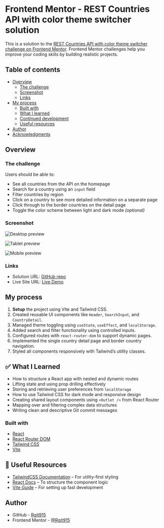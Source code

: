 # Frontend Mentor - REST Countries API with color theme switcher solution

This is a solution to the [REST Countries API with color theme switcher challenge on Frontend Mentor](https://www.frontendmentor.io/challenges/rest-countries-api-with-color-theme-switcher-5cacc469fec04111f7b848ca). Frontend Mentor challenges help you improve your coding skills by building realistic projects.

## Table of contents

- [Overview](#overview)
  - [The challenge](#the-challenge)
  - [Screenshot](#screenshot)
  - [Links](#links)
- [My process](#my-process)
  - [Built with](#built-with)
  - [What I learned](#what-i-learned)
  - [Continued development](#continued-development)
  - [Useful resources](#useful-resources)
- [Author](#author)
- [Acknowledgments](#acknowledgments)

## Overview

### The challenge

Users should be able to:

- See all countries from the API on the homepage
- Search for a country using an `input` field
- Filter countries by region
- Click on a country to see more detailed information on a separate page
- Click through to the border countries on the detail page
- Toggle the color scheme between light and dark mode *(optional)*


### Screenshot

![Desktop preview](https://github.com/Rgit915/rest-api-countries/blob/master/screenshots/rest-countries-api-filter-by-region-solution-preview)

![Tablet preview](https://github.com/Rgit915/rest-api-countries/blob/master/screenshots/rest-countries-api-tablet-single-country-detail-solution-preview.png)

![Mobile preview](https://github.com/Rgit915/rest-api-countries/blob/master/screenshots/rest-countries-api-mobile-filter-solution-preview.png)


### Links

- Solution URL: [GitHub repo](https://github.com/Rgit915/rest-countries-api)
- Live Site URL: [Live Demo](https://rest-countries-api-rora.netlify.app/)


## My process

1. **Setup** the project using Vite and Tailwind CSS.
2. Created reusable UI components like `Header`, `SearchInput`, and `CountryDetail`.
3. Managed theme toggling using `useState`, `useEffect`, and `localStorage`.
4. Added search and filter functionality using controlled inputs.
5. Configured routes with `react-router-dom` to support dynamic pages.
6. Implemented the single country detail page and border country navigation.
7. Styled all components responsively with Tailwind’s utility classes.



## ✅ What I Learned

- How to structure a React app with nested and dynamic routes
- Lifting state and using prop drilling effectively
- Storing and retrieving user preferences from `localStorage`
- How to use Tailwind CSS for dark mode and responsive design
- Creating shared layout components using `<Outlet />` from React Router
- Mapping over and filtering complex data structures
- Writing clean and descriptive Git commit messages


### Built with
- [React](https://reactjs.org/)
- [React Router DOM](https://reactrouter.com/)
- [Tailwind CSS](https://tailwindcss.com/)
- [Vite](https://vitejs.dev/)

## 🔗 Useful Resources

- [TailwindCSS Documentation](https://tailwindcss.com/docs) – For utility-first styling
- [React Docs](https://reactjs.org/docs/getting-started.html) – To structure the component logic
- [Vite Guide](https://vitejs.dev/guide/) – For setting up fast development

## Author

- GitHub - [Rgit915](https://github.com/Rgit915)
- Frontend Mentor - [@Rgit915](https://www.frontendmentor.io/profile/Rgit915)